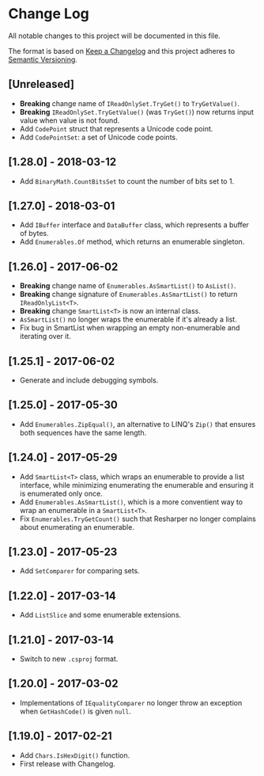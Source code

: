 # Change Log
All notable changes to this project will be documented in this file.

The format is based on [Keep a Changelog](http://keepachangelog.com/)
and this project adheres to [Semantic Versioning](http://semver.org/).

## [Unreleased]
- **Breaking** change name of `IReadOnlySet.TryGet()` to `TryGetValue()`.
- **Breaking** `IReadOnlySet.TryGetValue()` (was `TryGet()`) now returns input value when value is not found.
- Add `CodePoint` struct that represents a Unicode code point.
- Add `CodePointSet`: a set of Unicode code points.

## [1.28.0] - 2018-03-12
- Add `BinaryMath.CountBitsSet` to count the number of bits set to 1.

## [1.27.0] - 2018-03-01
- Add `IBuffer` interface and `DataBuffer` class, which represents a buffer of bytes.
- Add `Enumerables.Of` method, which returns an enumerable singleton.

## [1.26.0] - 2017-06-02
- **Breaking** change name of `Enumerables.AsSmartList()` to `AsList()`.
- **Breaking** change signature of `Enumerables.AsSmartList()` to return `IReadOnlyList<T>`.
- **Breaking** change `SmartList<T>` is now an internal class.
- `AsSmartList()` no longer wraps the enumerable if it's already a list.
- Fix bug in SmartList when wrapping an empty non-enumerable and iterating over it.

## [1.25.1] - 2017-06-02
- Generate and include debugging symbols.

## [1.25.0] - 2017-05-30
- Add `Enumerables.ZipEqual()`, an alternative to LINQ's `Zip()`
  that ensures both sequences have the same length.

## [1.24.0] - 2017-05-29
- Add `SmartList<T>` class, which wraps an enumerable to provide a list interface,
  while minimizing enumerating the enumerable and ensuring it is enumerated only once.
- Add `Enumerables.AsSmartList()`, which is a more conventient way to wrap an enumerable
  in a `SmartList<T>`.
- Fix `Enumerables.TryGetCount()` such that Resharper no longer complains
  about enumerating an enumerable.

## [1.23.0] - 2017-05-23
- Add `SetComparer` for comparing sets.

## [1.22.0] - 2017-03-14
- Add `ListSlice` and some enumerable extensions.

## [1.21.0] - 2017-03-14
- Switch to new `.csproj` format.

## [1.20.0] - 2017-03-02
- Implementations of `IEqualityComparer` no longer throw an exception when `GetHashCode()` is given `null`.

## [1.19.0] - 2017-02-21
- Add `Chars.IsHexDigit()` function.
- First release with Changelog.